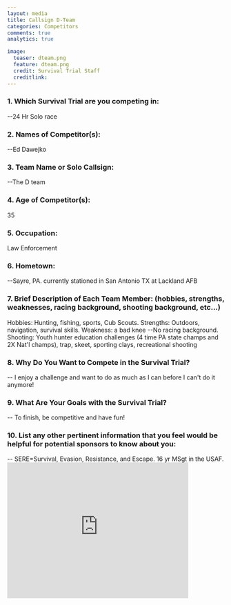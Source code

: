 ```yaml
---
layout: media
title: Callsign D-Team
categories: Competitors
comments: true
analytics: true

image:
  teaser: dteam.png
  feature: dteam.png
  credit: Survival Trial Staff
  creditlink:  
---
```

 

 
<h3>1. Which Survival Trial are you competing in:</h3>

--24 Hr Solo race
 
<h3>2. Names of Competitor(s):</h3>

--Ed Dawejko 
 
<h3>3. Team Name or Solo Callsign:</h3>

--The D team
 
<h3>4. Age of Competitor(s):</h3>

 35
 
<h3>5. Occupation:</h3>
 Law Enforcement
 
<h3>6. Hometown:</h3>
--Sayre, PA.  currently stationed in San Antonio TX at Lackland AFB
 
<h3>7. Brief Description of Each Team Member: (hobbies, strengths, weaknesses, racing background, shooting background, etc…)</h3>

Hobbies: Hunting, fishing, sports, Cub Scouts.  Strengths: Outdoors, navigation, survival skills.  Weakness: a bad knee
--No racing background.  Shooting: Youth hunter education challenges (4 time PA state champs and 2X Nat'l champs), trap, skeet, sporting clays, recreational shooting
 


 
<h3>8. Why Do You Want to Compete in the Survival Trial?</h3>

-- I enjoy a challenge and want to do as much as I can before I can't do it anymore!

 
<h3>9. What Are Your Goals with the Survival Trial?</h3>
-- To finish, be competitive and have fun!

<h3>10.  List any other pertinent information that you feel would be helpful for potential sponsors to know about you:</h3>
-- SERE=Survival, Evasion, Resistance, and Escape.  16 yr MSgt in the USAF.   
 
<iframe width="420" height="315" src="https://www.youtube.com/embed/0m2tlfnixVA" frameborder="0" allowfullscreen></iframe>